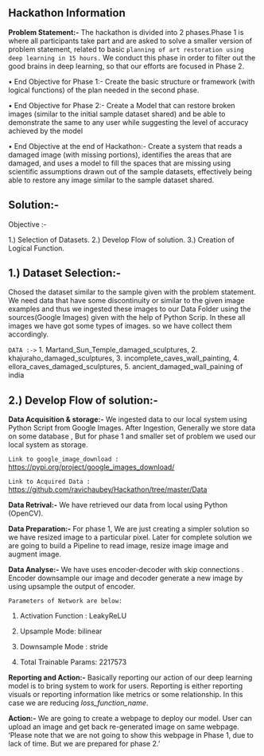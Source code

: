 ## Hackathon Information

**Problem Statement:-** The hackathon is divided into 2 phases.Phase 1 is where all participants take part and are asked to solve a smaller version of problem statement, related to basic `planning of art restoration using deep learning in 15 hours.` We conduct this phase in order to filter out the good brains in deep learning, so that our efforts are focused in Phase 2.

• End Objective for Phase 1:- Create the basic structure or framework (with logical functions) of the plan needed in the second phase.

• End Objective for Phase 2:- Create a Model that can restore broken images (similar to the initial sample dataset shared) and be able to demonstrate the same to any user while suggesting the level of accuracy achieved by the model

• End Objective at the end of Hackathon:- Create a system that reads a damaged image (with missing portions), identifies the areas that are damaged, and uses a model to fill the spaces that are missing using scientific assumptions drawn out of the sample datasets, effectively being able to restore any image similar to the sample dataset shared.

## Solution:-

Objective :-
   
   1.) Selection of Datasets.
   2.) Develop Flow of solution.
   3.) Creation of Logical Function.

## 1.) Dataset Selection:- 

Chosed the dataset similar to the sample given with the problem statement. We need data that have some discontinuity or similar to the given image examples and thus we ingested these images to our Data Folder using the sources(Google Images) given with the help of Python Scrip.
In these all images we have got some types of images. so we have collect them accordingly.

`DATA :->` 1. Martand_Sun_Temple_damaged_sculptures, 
           2. khajuraho_damaged_sculptures, 
           3. incomplete_caves_wall_painting, 
           4. ellora_caves_damaged_sculptures,
           5. ancient_damaged_wall_paining of india

## 2.) Develop Flow of solution:- 

**Data Acquisition & storage:-** We ingested data to our local system using Python Script from Google Images.
After Ingestion, Generally we store data on some database , But for phase 1 and smaller set of problem we used our local system as storage.

`Link to google_image_download :` https://pypi.org/project/google_images_download/

`Link to Acquired Data :` https://github.com/ravichaubey/Hackathon/tree/master/Data


**Data Retrival:-** We have retrieved our data from local using Python (OpenCV).
 
**Data Preparation:-**  For phase 1, We are just creating a simpler solution so we have resized image to a particular pixel. Later for complete solution we are going to build a Pipeline to read image, resize image image and augment image.
   
**Data Analyse:-** We have uses encoder-decoder with skip connections . Encoder downsample our image and decoder generate a new image by using upsample the output of encoder.

`Parameters of Network are below:`
        
1. Activation Function : LeakyReLU

2. Upsample Mode: bilinear
        
3. Downsample Mode : stride
        
4. Total Trainable Params: 2217573

**Reporting and Action:-** Basically reporting our action of our deep learning model is to bring system to work for users. Reporting is either reporting visuals or reporting information like metrics or some relationship. In this case we are reducing _loss_function_name_.

**Action:-** We are going to create a webpage to deploy our model. User can upload an image and get back re-generated image on same webpage. ‘Please note that we are not going to show this webpage in Phase 1, due to lack of time. But we are prepared for phase 2.’
